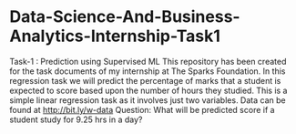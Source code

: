 # Data-Science-And-Business-Analytics-Internship-Task1
Task-1 : Prediction using Supervised ML
This repository has been created for the task documents of my internship at The Sparks Foundation.
In this regression task we will predict the percentage of marks that a student is expected to score based upon the number of hours they studied. This is a simple linear regression task as it involves just two variables. Data can be found at http://bit.ly/w-data
Question: What will be predicted score if a student study for 9.25 hrs in a day?
